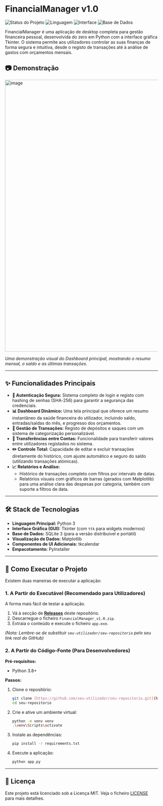 # FinancialManager v1.0

![Status do Projeto](https://img.shields.io/badge/status-concluído-brightgreen)
![Linguagem](https://img.shields.io/badge/python-3.11-blue)
![Interface](https://img.shields.io/badge/gui-tkinter-orange)
![Base de Dados](https://img.shields.io/badge/database-sqlite-purple)

FinancialManager é uma aplicação de desktop completa para gestão financeira pessoal, desenvolvida do zero em Python com a interface gráfica Tkinter. O sistema permite aos utilizadores controlar as suas finanças de forma segura e intuitiva, desde o registo de transações até à análise de gastos com orçamentos mensais.

## 📷 Demonstração

<img width="1227" height="897" alt="image" src="https://github.com/user-attachments/assets/9afb6064-e478-45b8-b656-8c6bc7b2eeb3" />


*Uma demonstração visual do Dashboard principal, mostrando o resumo mensal, o saldo e as últimas transações.*

---

## ✨ Funcionalidades Principais

-   **🔐 Autenticação Segura:** Sistema completo de login e registo com hashing de senhas (SHA-256) para garantir a segurança das credenciais.
-   **📊 Dashboard Dinâmico:** Uma tela principal que oferece um resumo instantâneo da saúde financeira do utilizador, incluindo saldo, entradas/saídas do mês, e progresso dos orçamentos.
-   **💸 Gestão de Transações:** Registo de depósitos e saques com um sistema de categorização personalizável.
-   **🔁 Transferências entre Contas:** Funcionalidade para transferir valores entre utilizadores registados no sistema.
-   **✏️ Controle Total:** Capacidade de editar e excluir transações diretamente do histórico, com ajuste automático e seguro do saldo (utilizando transações atómicas).
-   **📈 Relatórios e Análise:**
    -   Histórico de transações completo com filtros por intervalo de datas.
    -   Relatórios visuais com gráficos de barras (gerados com Matplotlib) para uma análise clara das despesas por categoria, também com suporte a filtros de data.

---

## 🛠️ Stack de Tecnologias

-   **Linguagem Principal:** Python 3
-   **Interface Gráfica (GUI):** Tkinter (com `ttk` para widgets modernos)
-   **Base de Dados:** SQLite 3 (para a versão distribuível e portátil)
-   **Visualização de Dados:** Matplotlib
-   **Componentes de UI Adicionais:** tkcalendar
-   **Empacotamento:** PyInstaller

---

## 🚀 Como Executar o Projeto

Existem duas maneiras de executar a aplicação:

### 1. A Partir do Executável (Recomendado para Utilizadores)
A forma mais fácil de testar a aplicação.

1.  Vá à secção de [**Releases**](https://github.com/seu-utilizador/seu-repositorio/releases) deste repositório.
2.  Descarregue o ficheiro `FinancialManager_v1.0.zip`.
3.  Extraia o conteúdo e execute o ficheiro `app.exe`.

*(Nota: Lembre-se de substituir `seu-utilizador/seu-repositorio` pelo seu link real do GitHub)*

### 2. A Partir do Código-Fonte (Para Desenvolvedores)

**Pré-requisitos:**
-   Python 3.8+

**Passos:**

1.  Clone o repositório:
    ```bash
    git clone [https://github.com/seu-utilizador/seu-repositorio.git](https://github.com/seu-utilizador/seu-repositorio.git)
    cd seu-repositorio
    ```
2.  Crie e ative um ambiente virtual:
    ```bash
    python -m venv venv
    .\venv\Scripts\activate
    ```
3.  Instale as dependências:
    ```bash
    pip install -r requirements.txt
    ```
4.  Execute a aplicação:
    ```bash
    python app.py
    ```

---

## 📜 Licença

Este projeto está licenciado sob a Licença MIT. Veja o ficheiro [LICENSE](LICENSE) para mais detalhes.
